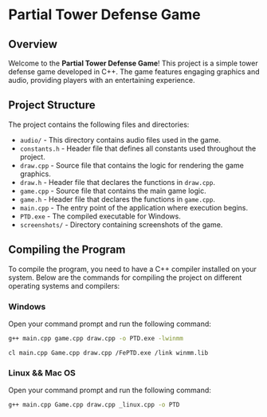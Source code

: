 # Partial Tower Defense Game

## Overview
Welcome to the **Partial Tower Defense Game**! This project is a simple tower defense game developed in C++. The game features engaging graphics and audio, providing players with an entertaining experience. 


## Project Structure

The project contains the following files and directories:

- `audio/` - This directory contains audio files used in the game.
- `constants.h` - Header file that defines all constants used throughout the project.
- `draw.cpp` - Source file that contains the logic for rendering the game graphics.
- `draw.h` - Header file that declares the functions in `draw.cpp`.
- `game.cpp` - Source file that contains the main game logic.
- `game.h` - Header file that declares the functions in `game.cpp`.
- `main.cpp` - The entry point of the application where execution begins.
- `PTD.exe` - The compiled executable for Windows.
- `screenshots/` - Directory containing screenshots of the game.

## Compiling the Program

To compile the program, you need to have a C++ compiler installed on your system. Below are the commands for compiling the project on different operating systems and compilers:

### Windows
Open your command prompt and run the following command:
```bash GCC
g++ main.cpp game.cpp draw.cpp -o PTD.exe -lwinmm
```


``` MSVC
cl main.cpp Game.cpp draw.cpp /FePTD.exe /link winmm.lib
```

### Linux && Mac OS
Open your command prompt and run the following command:
```bash
g++ main.cpp Game.cpp draw.cpp _linux.cpp -o PTD
```
